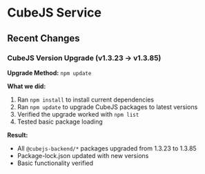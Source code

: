 # CubeJS Service

## Recent Changes

### CubeJS Version Upgrade (v1.3.23 → v1.3.85)

**Upgrade Method:** `npm update`

**What we did:**
1. Ran `npm install` to install current dependencies
2. Ran `npm update` to upgrade CubeJS packages to latest versions
3. Verified the upgrade worked with `npm list`
4. Tested basic package loading

**Result:**
- All `@cubejs-backend/*` packages upgraded from 1.3.23 to 1.3.85
- Package-lock.json updated with new versions
- Basic functionality verified